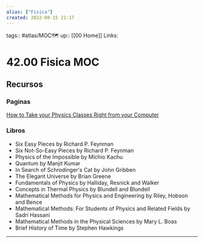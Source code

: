 ```yaml
---
alias: ["Fisica"]
created: 2022-08-15 21:17
---
```

tags:: #atlas/MOC🗺 
up:: [[00 Home]]
Links: 
# 42.00 Fisica MOC


## Recursos
### Paginas
[How to Take your Physics Classes Right from your Computer](https://docs.google.com/document/d/1CW8sE9ywo62TN0KBZ6tZdhfpyfhgVe2CL6uUotVR1W0/edit)

### Libros
- Six Easy Pieces by Richard P. Feynman
- Six Not-So-Easy Pieces by Richard P. Feynman
- Physics of the Impossible by Michio Kachu
- Quantum by Manjit Kumar
- In Search of Schrodinger's Cat by John Gribben
- The Elegant Universe by Brian Greene
- Fundamentals of Physics by Halliday, Resnick and Walker
- Concepts in Thermal Physics by Blundell and Blundell
- Mathematical Methods for Physics and Engineering by Riley, Hobson and Bence
- Mathematical Methods: For Students of Physics and Related Fields by Sadri Hassani
- Mathematical Methods in the Physical Sciences by Mary L. Boas
- Brief History of Time by Stephen Hawkings
___
